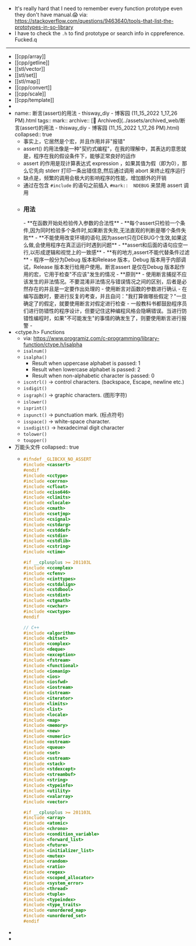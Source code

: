- It's really hard that I need to remember every function prototype even they don't have manual.😱 via: https://stackoverflow.com/questions/9463640/tools-that-list-the-prototypes-in-so-library
- I have to check the `.h` to find prototype or search info in cppreference. Fucked.q
- ---
- [[cpp/array]]
- [[cpp/getline]]
- [[stl/vector]]
- [[stl/set]]
- [[stl/map]]
- [[cpp/convert]]
- [[cpp/scale]]
- [[cpp/template]]
-
- name:: 断言(assert)的用法 - thisway_diy - 博客园 (11_15_2022 1_17_26 PM).html
  tags:: 
  mark:: 
  archive:: [💾 Archived](../assets/archived_web/断言(assert)的用法 - thisway_diy - 博客园 (11_15_2022 1_17_26 PM).html)
  collapsed:: true
  - 事实上，它居然是个宏，并且作用并非"报错"
  - assert() 的用法像是一种"契约式编程"，在我的理解中，其表达的意思就是，程序在我的假设条件下，能够正常良好的运作
  - assert 的作用是现计算表达式 expression ，如果其值为假（即为0），那么它先向 stderr 打印一条出错信息,然后通过调用 abort 来终止程序运行
  - 缺点是，频繁的调用会极大的影响程序的性能，增加额外的开销
  - 通过在包含 `#include`  的语句之前插入 `#mark::  NDEBUG` 来禁用 assert 调用
  - <h3>用法</h3>
    - **在函数开始处检验传入参数的合法性**
    - **每个assert只检验一个条件,因为同时检验多个条件时,如果断言失败,无法直观的判断是哪个条件失败**
    - **不能使用改变环境的语句,因为assert只在DEBUG个生效,如果这么做,会使用程序在真正运行时遇到问题**
    - **assert和后面的语句应空一行,以形成逻辑和视觉上的一致感**
    - **有的地方,assert不能代替条件过滤 **
    - 程序一般分为Debug 版本和Release 版本，Debug 版本用于内部调试，Release 版本发行给用户使用。断言assert 是仅在Debug 版本起作用的宏，它用于检查"不应该"发生的情况
    - **原则**
      - 使用断言捕捉不应该发生的非法情况。不要混淆非法情况与错误情况之间的区别，后者是必然存在的并且是一定要作出处理的
      - 使用断言对函数的参数进行确认
      - 在编写函数时，要进行反复的考查，并且自问："我打算做哪些假定？"一旦确定了的假定，就要使用断言对假定进行检查
      - 一般教科书都鼓励程序员们进行防错性的程序设计，但要记住这种编程风格会隐瞒错误。当进行防错性编程时，如果"不可能发生"的事情的确发生了，则要使用断言进行报警
    -
- <ctype.h> Functions
  - via: https://www.programiz.com/c-programming/library-function/ctype.h/isalpha
  - `isalnum()`
  - `isalpha()`
    - Result when uppercase alphabet is passed: 1
    - Result when lowercase alphabet is passed: 2
    - Result when non-alphabetic character is passed: 0
  - `iscntrl()` -> control characters. (backspace, Escape, newline etc.)
  - `isdigit()`
  - `isgraph()` -> graphic characters. (图形字符)
  - `islower()`
  - `isprint()`
  - `ispunct()` ->  punctuation mark. (标点符号)
  - `isspace()` ->  white-space character.
  - `isxdigit()` -> hexadecimal digit character
  - `tolower()`
  - `toupper()`
- 万能头文件
  collapsed:: true
  - ```cpp
    #ifndef _GLIBCXX_NO_ASSERT
    #include <cassert>
    #endif
    #include <cctype>
    #include <cerrno>
    #include <cfloat>
    #include <ciso646>
    #include <climits>
    #include <clocale>
    #include <cmath>
    #include <csetjmp>
    #include <csignal>
    #include <cstdarg>
    #include <cstddef>
    #include <cstdio>
    #include <cstdlib>
    #include <cstring>
    #include <ctime>
    
    #if __cplusplus >= 201103L
    #include <ccomplex>
    #include <cfenv>
    #include <cinttypes>
    #include <cstdalign>
    #include <cstdbool>
    #include <cstdint>
    #include <ctgmath>
    #include <cwchar>
    #include <cwctype>
    #endif
    
    // C++
    #include <algorithm>
    #include <bitset>
    #include <complex>
    #include <deque>
    #include <exception>
    #include <fstream>
    #include <functional>
    #include <iomanip>
    #include <ios>
    #include <iosfwd>
    #include <iostream>
    #include <istream>
    #include <iterator>
    #include <limits>
    #include <list>
    #include <locale>
    #include <map>
    #include <memory>
    #include <new>
    #include <numeric>
    #include <ostream>
    #include <queue>
    #include <set>
    #include <sstream>
    #include <stack>
    #include <stdexcept>
    #include <streambuf>
    #include <string>
    #include <typeinfo>
    #include <utility>
    #include <valarray>
    #include <vector>
    
    #if __cplusplus >= 201103L
    #include <array>
    #include <atomic>
    #include <chrono>
    #include <condition_variable>
    #include <forward_list>
    #include <future>
    #include <initializer_list>
    #include <mutex>
    #include <random>
    #include <ratio>
    #include <regex>
    #include <scoped_allocator>
    #include <system_error>
    #include <thread>
    #include <tuple>
    #include <typeindex>
    #include <type_traits>
    #include <unordered_map>
    #include <unordered_set>
    #endif
    ```
-
-